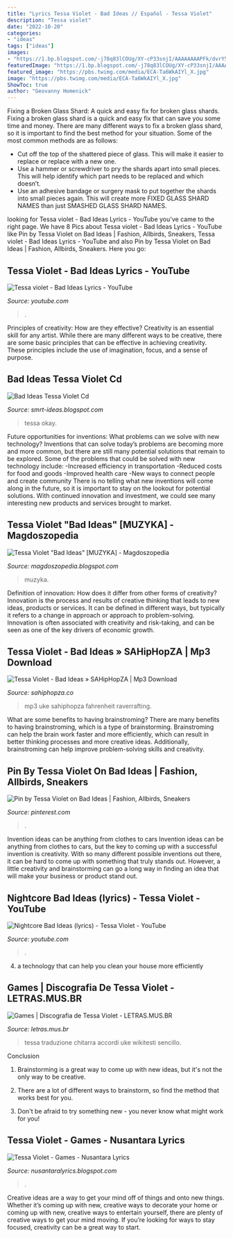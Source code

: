 ```yaml
---
title: "Lyrics Tessa Violet - Bad Ideas // Español - Tessa Violet"
description: "Tessa violet"
date: "2022-10-20"
categories:
- "ideas"
tags: ["ideas"]
images:
- "https://1.bp.blogspot.com/-j78q83lCOUg/XY-cP33snjI/AAAAAAAAPFk/dvrY5HG3arcVFzXo2igeZQLhdiRglrWLACLcBGAsYHQ/s1600/Tessa%2BViolet%2B-%2BGames-nusantaralyrics.blogspot.com.jpg"
featuredImage: "https://1.bp.blogspot.com/-j78q83lCOUg/XY-cP33snjI/AAAAAAAAPFk/dvrY5HG3arcVFzXo2igeZQLhdiRglrWLACLcBGAsYHQ/s1600/Tessa%2BViolet%2B-%2BGames-nusantaralyrics.blogspot.com.jpg"
featured_image: "https://pbs.twimg.com/media/ECA-Ta6WkAIYl_X.jpg"
image: "https://pbs.twimg.com/media/ECA-Ta6WkAIYl_X.jpg"
ShowToc: true
author: "Geovanny Homenick"
---
```



Fixing a Broken Glass Shard: A quick and easy fix for broken glass shards.
Fixing a broken glass shard is a quick and easy fix that can save you some time and money. There are many different ways to fix a broken glass shard, so it is important to find the best method for your situation. Some of the most common methods are as follows:
- Cut off the top of the shattered piece of glass. This will make it easier to replace or replace with a new one.
- Use a hammer or screwdriver to pry the shards apart into small pieces. This will help identify which part needs to be replaced and which doesn’t.
- Use an adhesive bandage or surgery mask to put together the shards into small pieces again. This will create more FIXED GLASS SHARD NAMES than just SMASHED GLASS SHARD NAMES.

	

		
looking for Tessa violet - Bad Ideas Lyrics - YouTube you've came to the right page. We have 8 Pics about Tessa violet - Bad Ideas Lyrics - YouTube like Pin by Tessa Violet on Bad Ideas | Fashion, Allbirds, Sneakers, Tessa violet - Bad Ideas Lyrics - YouTube and also Pin by Tessa Violet on Bad Ideas | Fashion, Allbirds, Sneakers. Here you go:
		
    
## Tessa Violet - Bad Ideas Lyrics - YouTube

<img loading=lazy src="https://i.ytimg.com/vi/-8mMp1qXxNA/maxresdefault.jpg" onerror="this.onerror=null;this.src='https://tse2.mm.bing.net/th?id=OIP.EepYCb4EqV35Q4bblRx4GgHaEK&amp;pid=15.1';" alt="Tessa violet - Bad Ideas Lyrics - YouTube">

_Source: youtube.com_

>. 

	

Principles of creativity: How are they effective?
Creativity is an essential skill for any artist. While there are many different ways to be creative, there are some basic principles that can be effective in achieving creativity. These principles include the use of imagination, focus, and a sense of purpose.

    
## Bad Ideas Tessa Violet Cd

<img loading=lazy src="https://pbs.twimg.com/media/ECA-Ta6WkAIYl_X.jpg" onerror="this.onerror=null;this.src='https://tse3.mm.bing.net/th?id=OIP.pNGEHmmfVryEO9tMJqFVOwHaJ4&amp;pid=15.1';" alt="Bad Ideas Tessa Violet Cd">

_Source: smrt-ideas.blogspot.com_

>tessa okay. 

	

Future opportunities for inventions: What problems can we solve with new technology?
Inventions that can solve today’s problems are becoming more and more common, but there are still many potential solutions that remain to be explored. Some of the problems that could be solved with new technology include: 
-Increased efficiency in transportation 
-Reduced costs for food and goods 
-Improved health care 
-New ways to connect people and create community 
There is no telling what new inventions will come along in the future, so it is important to stay on the lookout for potential solutions. With continued innovation and investment, we could see many interesting new products and services brought to market.

    
## Tessa Violet &quot;Bad Ideas&quot; [MUZYKA] - Magdoszopedia

<img loading=lazy src="https://1.bp.blogspot.com/-j0Z4o7x-SR0/XqbyF_XMl6I/AAAAAAAAEaQ/-Oq4X-d0gZogbdy2XRR7SFU0Sb8Q3SlkgCLcBGAsYHQ/s320/bad%2Bideas.jpg" onerror="this.onerror=null;this.src='https://tse2.mm.bing.net/th?id=OIP.MWLS6n_WJCSeoWu53waergAAAA&amp;pid=15.1';" alt="Tessa Violet &quot;Bad Ideas&quot; [MUZYKA] - Magdoszopedia">

_Source: magdoszopedia.blogspot.com_

>muzyka. 

	

Definition of innovation: How does it differ from other forms of creativity?
Innovation is the process and results of creative thinking that leads to new ideas, products or services. It can be defined in different ways, but typically it refers to a change in approach or approach to problem-solving. Innovation is often associated with creativity and risk-taking, and can be seen as one of the key drivers of economic growth.

    
## Tessa Violet - Bad Ideas » SAHipHopZA | Mp3 Download

<img loading=lazy src="https://i1.wp.com/sahiphopza.co/wp-content/uploads/2019/10/tessa-violet-bad-ideas.jpeg?ssl=1" onerror="this.onerror=null;this.src='https://tse4.mm.bing.net/th?id=OIP.VqQlc2J80Rnfyh9uhxfpEQHaHa&amp;pid=15.1';" alt="Tessa Violet - Bad Ideas » SAHipHopZA | Mp3 Download">

_Source: sahiphopza.co_

>mp3 uke sahiphopza fahrenheit raverrafting. 

	

What are some benefits to having brainstroming?
There are many benefits to having brainstroming, which is a type of brainstorming. Brainstroming can help the brain work faster and more efficiently, which can result in better thinking processes and more creative ideas. Additionally, brainstroming can help improve problem-solving skills and creativity.

    
## Pin By Tessa Violet On Bad Ideas | Fashion, Allbirds, Sneakers

<img loading=lazy src="https://i.pinimg.com/736x/ac/7d/27/ac7d277820c76efb9e383715a523d44d.jpg" onerror="this.onerror=null;this.src='https://tse2.mm.bing.net/th?id=OIP.PjeaXfA3jwBSbOxeCTAzdwHaFj&amp;pid=15.1';" alt="Pin by Tessa Violet on Bad Ideas | Fashion, Allbirds, Sneakers">

_Source: pinterest.com_

>. 

	

Invention ideas can be anything from clothes to cars
Invention ideas can be anything from clothes to cars, but the key to coming up with a successful invention is creativity. With so many different possible inventions out there, it can be hard to come up with something that truly stands out. However, a little creativity and brainstorming can go a long way in finding an idea that will make your business or product stand out.

    
## Nightcore Bad Ideas (lyrics) - Tessa Violet - YouTube

<img loading=lazy src="https://i.ytimg.com/vi/pgmLLOYmAS4/maxresdefault.jpg" onerror="this.onerror=null;this.src='https://tse1.mm.bing.net/th?id=OIP.I8EwQFx4d3H1CKc52zQI7gHaEK&amp;pid=15.1';" alt="Nightcore Bad Ideas (lyrics) - Tessa Violet - YouTube">

_Source: youtube.com_

>. 

	

4. a technology that can help you clean your house more efficiently

    
## Games | Discografia De Tessa Violet - LETRAS.MUS.BR

<img loading=lazy src="https://studiosol-a.akamaihd.net/uploadfile/letras/albuns/b/3/8/f/863861584379036.jpg" onerror="this.onerror=null;this.src='https://tse4.mm.bing.net/th?id=OIP.y1NgbFWrlPCAd2b_vyjWGwHaHa&amp;pid=15.1';" alt="Games | Discografia de Tessa Violet - LETRAS.MUS.BR">

_Source: letras.mus.br_

>tessa traduzione chitarra accordi uke wikitesti sencillo. 

	

Conclusion
1. Brainstorming is a great way to come up with new ideas, but it's not the only way to be creative.
2. There are a lot of different ways to brainstorm, so find the method that works best for you.

3. Don't be afraid to try something new - you never know what might work for you!

    
## Tessa Violet - Games - Nusantara Lyrics

<img loading=lazy src="https://1.bp.blogspot.com/-j78q83lCOUg/XY-cP33snjI/AAAAAAAAPFk/dvrY5HG3arcVFzXo2igeZQLhdiRglrWLACLcBGAsYHQ/s1600/Tessa%2BViolet%2B-%2BGames-nusantaralyrics.blogspot.com.jpg" onerror="this.onerror=null;this.src='https://tse2.mm.bing.net/th?id=OIP.ffPhU6wdxsJEMIpXTLsIWgHaC9&amp;pid=15.1';" alt="Tessa Violet - Games - Nusantara Lyrics">

_Source: nusantaralyrics.blogspot.com_

>. 

	

Creative ideas are a way to get your mind off of things and onto new things. Whether it’s coming up with new, creative ways to decorate your home or coming up with new, creative ways to entertain yourself, there are plenty of creative ways to get your mind moving. If you’re looking for ways to stay focused, creativity can be a great way to start.

